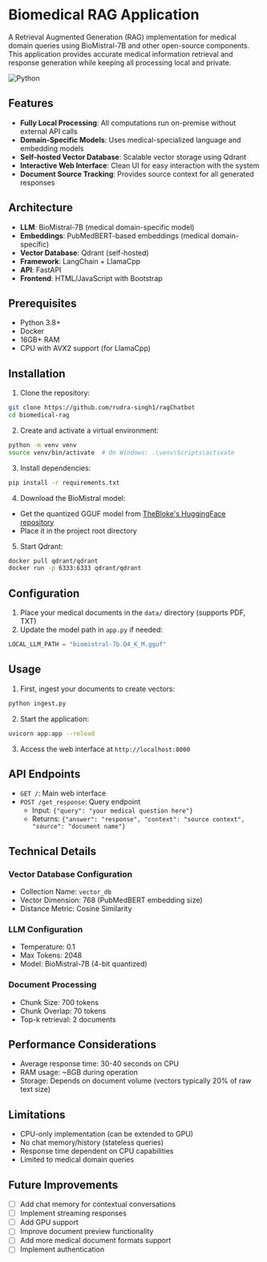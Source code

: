 # Biomedical RAG Application

A Retrieval Augmented Generation (RAG) implementation for medical domain queries using BioMistral-7B and other open-source components. This application provides accurate medical information retrieval and response generation while keeping all processing local and private.

![Python](https://img.shields.io/badge/python-3.8%2B-blue)

## Features

- **Fully Local Processing**: All computations run on-premise without external API calls
- **Domain-Specific Models**: Uses medical-specialized language and embedding models
- **Self-hosted Vector Database**: Scalable vector storage using Qdrant
- **Interactive Web Interface**: Clean UI for easy interaction with the system
- **Document Source Tracking**: Provides source context for all generated responses

## Architecture

- **LLM**: BioMistral-7B (medical domain-specific model)
- **Embeddings**: PubMedBERT-based embeddings (medical domain-specific)
- **Vector Database**: Qdrant (self-hosted)
- **Framework**: LangChain + LlamaCpp
- **API**: FastAPI
- **Frontend**: HTML/JavaScript with Bootstrap

## Prerequisites

- Python 3.8+
- Docker
- 16GB+ RAM
- CPU with AVX2 support (for LlamaCpp)

## Installation

1. Clone the repository:
```bash
git clone https://github.com/rudra-singh1/ragChatbot
cd biomedical-rag
```

2. Create and activate a virtual environment:
```bash
python -m venv venv
source venv/bin/activate  # On Windows: .\venv\Scripts\activate
```

3. Install dependencies:
```bash
pip install -r requirements.txt
```

4. Download the BioMistral model:
- Get the quantized GGUF model from [TheBloke's HuggingFace repository](https://huggingface.co/TheBloke/biomistral-7b-GGUF)
- Place it in the project root directory

5. Start Qdrant:
```bash
docker pull qdrant/qdrant
docker run -p 6333:6333 qdrant/qdrant
```

## Configuration

1. Place your medical documents in the `data/` directory (supports PDF, TXT)
2. Update the model path in `app.py` if needed:
```python
LOCAL_LLM_PATH = "biomistral-7b.Q4_K_M.gguf"
```

## Usage

1. First, ingest your documents to create vectors:
```bash
python ingest.py
```

2. Start the application:
```bash
uvicorn app:app --reload
```

3. Access the web interface at `http://localhost:8000`

## API Endpoints

- `GET /`: Main web interface
- `POST /get_response`: Query endpoint
  - Input: `{"query": "your medical question here"}`
  - Returns: `{"answer": "response", "context": "source context", "source": "document name"}`

## Technical Details

### Vector Database Configuration
- Collection Name: `vector_db`
- Vector Dimension: 768 (PubMedBERT embedding size)
- Distance Metric: Cosine Similarity

### LLM Configuration
- Temperature: 0.1
- Max Tokens: 2048
- Model: BioMistral-7B (4-bit quantized)

### Document Processing
- Chunk Size: 700 tokens
- Chunk Overlap: 70 tokens
- Top-k retrieval: 2 documents

## Performance Considerations

- Average response time: 30-40 seconds on CPU
- RAM usage: ~8GB during operation
- Storage: Depends on document volume (vectors typically 20% of raw text size)

## Limitations

- CPU-only implementation (can be extended to GPU)
- No chat memory/history (stateless queries)
- Response time dependent on CPU capabilities
- Limited to medical domain queries

## Future Improvements

- [ ] Add chat memory for contextual conversations
- [ ] Implement streaming responses
- [ ] Add GPU support
- [ ] Improve document preview functionality
- [ ] Add more medical document formats support
- [ ] Implement authentication
